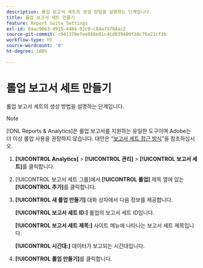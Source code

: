 ```yaml
---
description: 롤업 보고서 세트의 생성 방법을 설명하는 단계입니다.
title: 롤업 보고서 세트 만들기
feature: Report Suite Settings
exl-id: 0aac9063-d915-4484-92c0-c84a75704ac2
source-git-commit: c941370efee866e01c4cd039409f38c76a21cf3b
workflow-type: ht
source-wordcount: '0'
ht-degree: 100%

---
```


# 롤업 보고서 세트 만들기

롤업 보고서 세트의 생성 방법을 설명하는 단계입니다.

>[!NOTE]
>
>[!DNL Reports & Analytics]은 롤업 보고서를 지원하는 유일한 도구이며 Adobe는 더 이상 롤업 사용을 권장하지 않습니다. 대안은 “[보고서 세트 접근 방식](https://experienceleague.adobe.com/docs/analytics/admin/manage-report-suites/rollup-report-suite.html)”을 참조하십시오.

1. **[!UICONTROL Analytics]** > **[!UICONTROL 관리]** > **[!UICONTROL 보고서 세트]**&#x200B;를 클릭합니다.
1. [!UICONTROL 보고서 세트 그룹]에서 **[!UICONTROL 롤업]** 제목 옆에 있는 **[!UICONTROL 추가]**&#x200B;를 클릭합니다.
1. **[!UICONTROL 새 롤업 만들기]** 대화 상자에서 다음 정보를 제공합니다.

   **[!UICONTROL 보고서 세트 ID:]** 롤업의 보고서 세트 ID입니다.

   **[!UICONTROL 보고서 세트 제목:]** 사이트 메뉴에 나타나는 보고서 세트 제목입니다.

   **[!UICONTROL 시간대:]** 데이터가 보고되는 시간대입니다.
1. **[!UICONTROL 롤업 만들기]**&#x200B;를 클릭합니다.

